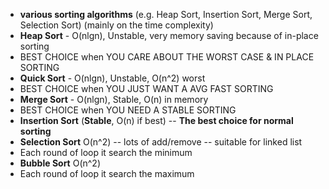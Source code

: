 * **various sorting algorithms** (e.g. Heap Sort, Insertion Sort, Merge Sort, Selection Sort) (mainly on the time complexity) 
 * **Heap Sort** - O(nlgn), Unstable, very memory saving because of in-place sorting
  * BEST CHOICE when YOU CARE ABOUT THE WORST CASE & IN PLACE SORTING
 * **Quick Sort** - O(nlgn), Unstable, O(n^2) worst
  * BEST CHOICE when YOU JUST WANT A AVG FAST SORTING
 * **Merge Sort** - O(nlgn), Stable, O(n) in memory
  * BEST CHOICE when YOU NEED A STABLE SORTING
 * **Insertion Sort** (**Stable**, O(n) if best) -- **The best choice for normal sorting**
 * **Selection Sort** O(n^2) -- lots of add/remove -- suitable for linked list
  * Each round of loop it search the minimum
 * **Bubble Sort** O(n^2)
  * Each round of loop it search the maximum